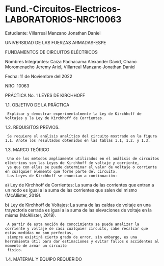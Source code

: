 # Fund.-Circuitos-Electricos-LABORATORIOS-NRC10063

Estudiante: Villarreal Manzano Jonathan Daniel

UNIVERSIDAD DE LAS FUERZAS ARMADAS-ESPE

FUNDAMENTOS DE CIRCUITOS ELÉCTRICOS	

Nombres Integrantes: Caiza Pachacama Alexander David, Chano Moromenacho Jeremy Ariel, Villarreal Manzano Jonathan Daniel

Fecha: 11 de Noviembre del 2022

NRC: 10063


PRÁCTICA No. 1 LEYES DE KIRCHHOFF


1.1. OBJETIVO DE LA PRÁCTICA

     Explicar y demostrar experimentalmente la Ley de Kirchhoff de Voltajes y la Ley de Kirchhoff de Corrientes.
     
1.2. REQUISITOS PREVIOS.

     Se requiere el análisis analítico del circuito mostrado en la figura 1.1. Anote los resultados obtenidos en las tablas 1.1, 1.2. y 1.3.
     
1.3. MARCO TEÓRICO

     Uno de los métodos ampliamente utilizados en el análisis de circuitos eléctricos son las Leyes de Kirchhoff de voltaje y corriente, 
     ya que con ellas se puede determinar el valor de voltaje o corriente en cualquier elemento que forme parte del circuito. 
     Las Leyes de Kirchhoff se enuncian a continuación:
     
a) Ley de Kirchhoff de Corrientes: La suma de las corrientes que entran a un nodo es igual a la suma de las corrientes que salen del mismo (McAllister, 2019).

b) Ley de Kirchhoff de Voltajes: La suma de las caídas de voltaje en una trayectoria cerrada es igual a la suma de las elevaciones de voltaje en la misma (McAllister, 2019).

     A partir de esta noción de conocimiento se puede analizar la corriente y voltaje de casi cualquier circuito, cabe recalcar que estás medidas no son perfectas,
     siempre existirá cierto grado de error, sin embargo, es una herramienta útil para dar estimaciones y evitar fallos o accidentes al momento de armar un circuito
     físico.
     
1.4. MATERIAL Y EQUIPO REQUERIDO

